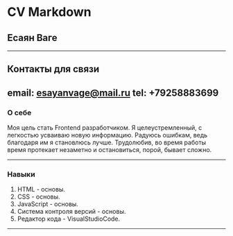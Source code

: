 # CV Markdown
## Есаян Ваге
---
## Контакты для связи
email: esayanvage@mail.ru
tel: +79258883699
---
### О себе
Моя цель стать Frontend разработчиком. Я целеустремленный, с легкостью усваиваю новую информацию. Радуюсь ошибкам, ведь благодаря им я становлюсь лучше. Трудолюбив, во время работы время протекает незаметно и остановиться, порой, бывает сложно.

---
### Навыки
1. HTML - основы.
2. CSS - основы.
3. JavaScript - основы.
4. Система контроля версий - основы.
5. Редактор кода - VisualStudioCode.
---
